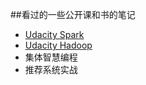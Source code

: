 ##看过的一些公开课和书的笔记
- [Udacity Spark](https://www.edx.org/course/introduction-big-data-apache-spark-uc-berkeleyx-cs100-1x)
- [Udacity Hadoop](https://www.udacity.com/course/progress#!/c-ud617)
- 集体智慧编程
- 推荐系统实战